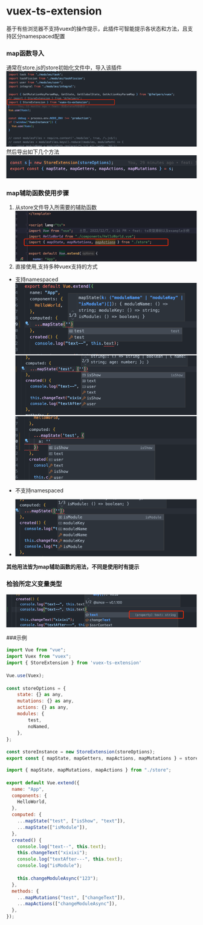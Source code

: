 # vuex-ts-extension
基于有些浏览器不支持vuex的操作提示，此插件可智能提示各状态和方法，且支持区分namespaced配置

### map函数导入
通常在store.js的store初始化文件中，导入该插件
![img_5.png](img_5.png)
然后导出如下几个方法
![img_9.png](img_9.png)

### map辅助函数使用步骤
1. 从store文件导入所需要的辅助函数
![img.png](img.png)
2. 直接使用,支持多种vuex支持的方式
- 支持namespaced
![img_1.png](img_1.png)
![img_2.png](img_2.png)
![img_3.png](img_3.png)

- 不支持namespaced
- ![img_4.png](img_4.png)

**其他用法皆为map辅助函数的用法，不同是使用时有提示**

### 检验所定义变量类型
![img_7.png](img_7.png)

###示例
```javascript
import Vue from "vue";
import Vuex from "vuex";
import { StoreExtension } from 'vuex-ts-extension'

Vue.use(Vuex);

const storeOptions = {
    state: {} as any,
    mutations: {} as any,
    actions: {} as any,
    modules: {
        test,
        noNamed,
    },
};

const storeInstance = new StoreExtension(storeOptions);
export const { mapState, mapGetters, mapActions, mapMutations } = storeInstance;
```

```javascript
import { mapState, mapMutations, mapActions } from "./store";

export default Vue.extend({
  name: "App",
  components: {
    HelloWorld,
  },
  computed: {
    ...mapState("test", ["isShow", "text"]),
    ...mapState(["isModule"]),
  },
  created() {
    console.log("text--", this.text);
    this.changeText("xixixi");
    console.log("textAfter---", this.text);
    console.log("isModule");

    this.changeModuleAsync("123");
  },
  methods: {
    ...mapMutations("test", ["changeText"]),
    ...mapActions(["changeModuleAsync"]),
  },
});
```
